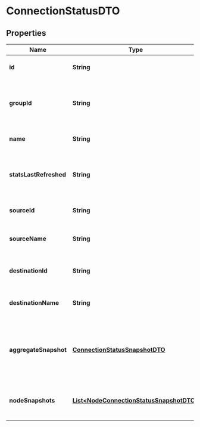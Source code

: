 
# ConnectionStatusDTO

## Properties
Name | Type | Description | Notes
------------ | ------------- | ------------- | -------------
**id** | **String** | The ID of the connection |  [optional]
**groupId** | **String** | The ID of the Process Group that the connection belongs to |  [optional]
**name** | **String** | The name of the connection |  [optional]
**statsLastRefreshed** | **String** | The timestamp of when the stats were last refreshed |  [optional]
**sourceId** | **String** | The ID of the source component |  [optional]
**sourceName** | **String** | The name of the source component |  [optional]
**destinationId** | **String** | The ID of the destination component |  [optional]
**destinationName** | **String** | The name of the destination component |  [optional]
**aggregateSnapshot** | [**ConnectionStatusSnapshotDTO**](ConnectionStatusSnapshotDTO.md) | The status snapshot that represents the aggregate stats of the cluster |  [optional]
**nodeSnapshots** | [**List&lt;NodeConnectionStatusSnapshotDTO&gt;**](NodeConnectionStatusSnapshotDTO.md) | A list of status snapshots for each node |  [optional]



